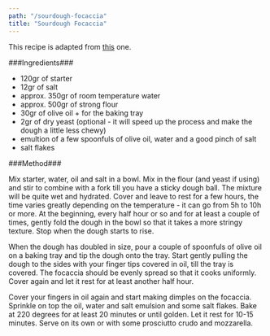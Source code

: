 ```yaml
---
path: "/sourdough-focaccia"
title: "Sourdough Focaccia"
---
```


This recipe is adapted from <span><a href="https://alexandracooks.com/2019/03/22/simple-sourdough-focaccia-a-beginners-guide/" target="_blank">this</a></span> one. 

###Ingredients###

- 120gr of starter 
- 12gr of salt
- approx. 350gr of room temperature water
- approx. 500gr of strong flour
- 30gr of olive oil + for the baking tray
- 2gr of dry yeast (optional - it will speed up the process and make the dough a little less chewy)
- emultion of a few spoonfuls of olive oil, water and a good pinch of salt
- salt flakes

###Method###

Mix starter, water, oil and salt in a bowl. Mix in the flour (and yeast if using) and stir to combine with a fork till you have a sticky dough ball. The mixture will be quite wet and hydrated. Cover and leave to rest for a few hours, the time varies greatly depending on the temperature - it can go from 5h to 10h or more.
At the beginning, every half hour or so and for at least a couple of times, gently fold the dough in the bowl so that it takes a more stringy texture. Stop when the dough starts to rise.

When the dough has doubled in size, pour a couple of spoonfuls of olive oil on a baking tray and tip the dough onto the tray. Start gently pulling the dough to the sides with your finger tips covered in oil, till the tray is covered. The focaccia should be evenly spread so that it cooks uniformly. Cover again and let it rest for at least another half hour.

Cover your fingers in oil again and start making dimples on the focaccia. Sprinkle on top the oil, water and salt emulsion and some salt flakes. 
Bake at 220 degrees for at least 20 minutes or until golden. Let it rest for 10-15 minutes.
Serve on its own or with some prosciutto crudo and mozzarella.


